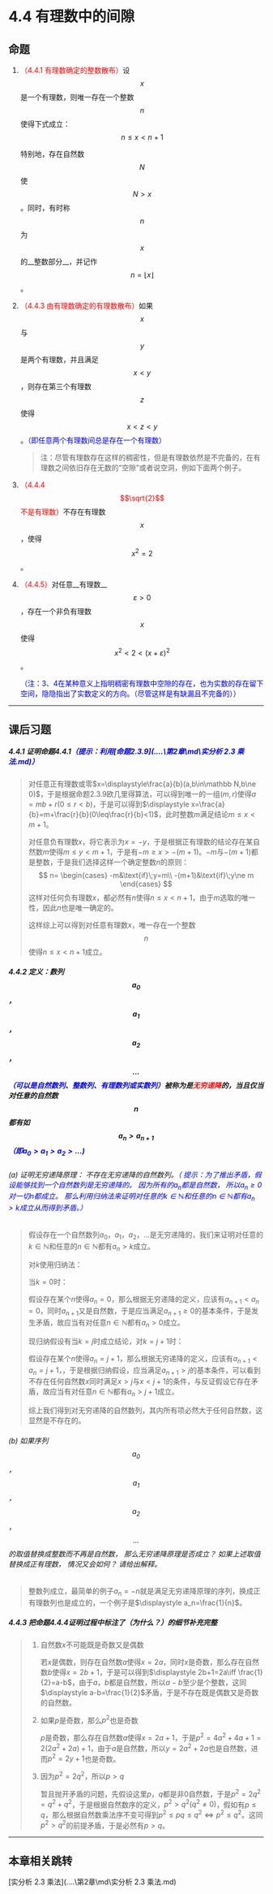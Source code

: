 # 4.4 有理数中的间隙

## 命题

1. <font color=red>（4.4.1 有理数确定的整数散布）</font>设$$x$$是一个有理数，则唯一存在一个整数$$n$$使得下式成立：
   $$
   n\leq x<n+1
   $$

   特别地，存在自然数$$N$$使$$N>x$$。同时，有时称$$n$$为$$x$$的__整数部分__，并记作$$n=\lfloor x\rfloor$$。

2. <font color=red>（4.4.3 由有理数确定的有理数散布）</font>如果$$x$$与$$y$$是两个有理数，并且满足$$x<y$$，则存在第三个有理数$$z$$使得$$x<z<y$$。<font color=blue>（即任意两个有理数间总是存在一个有理数）</font>

   > 注：尽管有理数存在这样的稠密性，但是有理数依然是不完备的，在有理数之间依旧存在无数的“空隙”或者说空洞，例如下面两个例子。

3. <font color=red>（4.4.4 $$\sqrt{2}$$不是有理数）</font>不存在有理数$$x$$，使得$$x^2=2$$。

4. <font color=red>（4.4.5）</font>对任意__有理数__$$\varepsilon>0$$，存在一个非负有理数$$x$$使得$$x^2<2<(x+\varepsilon)^2$$。

   <font color=blue>（注：3、4在某种意义上指明稠密有理数中空隙的存在，也为实数的存在留下空间，隐隐指出了实数定义的方向。（尽管这样是有缺漏且不完备的））</font>

---

## 课后习题

##### 4.4.1 证明命题4.4.1<font color=blue>（提示：利用[命题2.3.9](..\..\第2章\md\实分析 2.3 乘法.md)）</font>

> 对任意正有理数或零$x=\displaystyle\frac{a}{b}(a,b\in\mathbb N,b\ne 0)$，于是根据命题2.3.9欧几里得算法，可以得到唯一的一组$(m,r)$使得$a=mb+r(0\leq r<b)$，于是可以得到$\displaystyle x=\frac{a}{b}=m+\frac{r}{b}(0\leq\frac{r}{b}<1)$，此时整数$m$满足结论$m\leq x<m+1$。
>
> 对任意负有理数$x$，将它表示为$x=-y$，于是根据正有理数的结论存在某自然数$m$使得$m\leq y<m+1$，于是有$-m\geq x>-(m+1)$。$-m$与$-(m+1)$都是整数，于是我们选择这样一个确定整数$n$的原则：
> $$
> n=
> \begin{cases}
> -m&\text{if}\;y=m\\
> -(m+1)&\text{if}\;y\ne m
> \end{cases}
> $$
> 这样对任何负有理数$x$，都必然有$n$使得$n\leq x<n+1$，由于$m$选取的唯一性，因此$n$也是唯一确定的。
>
> 这样综上可以得到对任意有理数$x$，唯一存在一个整数$$n$$使得$n\leq x<n+1$成立。

##### 4.4.2 定义：数列$$a_0$$，$$a_1$$，$$a_2$$，$$...$$<font color=blue>（可以是自然数列、整数列、有理数列或实数列）</font>被称为是<font color=red>无穷递降</font>的，当且仅当对任意的自然数$$n$$都有如$$a_n>a_{n+1}$$<font color=blue>（即$a_0>a_1>a_2>...$)</font>
###### (a) 证明无穷递降原理： 不存在无穷递降的自然数列。<font color=blue>（ 提示：为了推出矛盾，假设能够找到一个自然数列是无穷递降的。 因为所有的$a_n$都是自然数， 所以$a_n\geq0$对一切$n$都成立。 那么利用归纳法来证明对任意的$k\in\mathbb N$和任意的$n\in \mathbb N$都有$a_n> k$成立从而得到矛盾。）</font>

> 假设存在一个自然数列$a_0$，$a_1$，$a_2$，$...$是无穷递降的，我们来证明对任意的$k\in\mathbb N$和任意的$n\in \mathbb N$都有$a_n> k$成立。
>
> 对$k$使用归纳法：
>
> 当$k=0$时：
>
> 假设存在某个$n$使得$a_n=0$，那么根据无穷递降的定义，应该有$a_{n+1}<a_n=0$，同时$a_{n+1}$又是自然数，于是应当满足$a_{n+1}\geq 0$的基本条件，于是发生矛盾，故应当有对任意$n\in \mathbb N$都有$a_n> 0$成立。
>
> 现归纳假设有当$k=j$时成立结论，对$k=j+1$时：
>
> 假设存在某个$n$使得$a_n=j+1$，那么根据无穷递降的定义，应该有$a_{n+1}<a_n=j+1$，，于是根据归纳假设，应当满足$a_{n+1}> j$的基本条件，可以看到不存在任何自然数$x$同时满足$x>j$与$x<j+1$的条件，与反证假设它存在矛盾，故应当有对任意$n\in \mathbb N$都有$a_n> j+1$成立。
>
> 综上我们得到对无穷递降的自然数列，其内所有项必然大于任何自然数，这显然是不存在的。

###### (b) 如果序列$$a_0$$，$$a_1$$，$$a_2$$，$$...$$的取值替换成整数而不再是自然数， 那么无穷递降原理是否成立？ 如果上述取值替换成正有理数， 情况又会如何？ 请给出解释。

> 整数列成立，最简单的例子$a_n=-n$就是满足无穷递降原理的序列，换成正有理数列也是成立的，一个例子是$\displaystyle a_n=\frac{1}{n}$。

##### 4.4.3 把命题4.4.4证明过程中标注了（为什么？）的细节补充完整

> 1. 自然数$x$不可能既是奇数又是偶数
>
>    若$x$是偶数，则存在自然数$a$使得$x=2a$，同时$x$是奇数，那么存在自然数$b$使得$x=2b+1$，于是可以得到$\displaystyle 2b+1=2a\iff \frac{1}{2}=a-b$，由于$a$，$b$都是自然数，所以$a-b$至少是个整数，这同$\displaystyle a-b=\frac{1}{2}$矛盾，于是不存在既是偶数又是奇数的自然数。
>
> 2. 如果$p$是奇数，那么$p^2$也是奇数
>
>    $p$是奇数，那么存在自然数$a$使得$x=2a+1$，于是$p^2=4a^2+4a+1=2(2a^2+2a)+1$，由于$a$是自然数，所以$y=2a^2+2a$也是自然数，进而$p^2=2y+1$也是奇数。
>
> 3. 因为$p^2=2q^2$，所以$p>q$
>
>    暂且抛开矛盾的问题，先假设这里$p$，$q$都是非$0$自然数，于是$p^2=2q^2=q^2+q^2$，于是根据自然数序的定义，$p^2>q^2(q^2\ne 0)$，假如有$p\leq q$，那么根据自然数乘法序不变可得到$p^2\leq pq\leq q^2\iff p^2\leq q^2$。这同$p^2>q^2$的前提矛盾，于是必然有$p>q$。

---

## 本章相关跳转

[实分析 2.3 乘法](..\..\第2章\md\实分析 2.3 乘法.md)